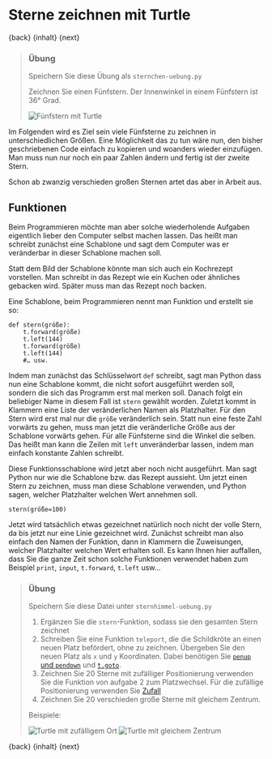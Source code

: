 # Sterne zeichnen mit Turtle

{back} {inhalt} {next}

> ### Übung
>
> Speichern Sie diese Übung als `sternchen-uebung.py`
>
> Zeichnen Sie einen Fünfstern. Der Innenwinkel in einem Fünfstern ist 36° Grad.
>
> ![Fünfstern mit Turtle](img/fuenfstern.png)

Im Folgenden wird es Ziel sein viele Fünfsterne zu zeichnen in unterschiedlichen Größen.
Eine Möglichkeit das zu tun wäre nun, den bisher geschriebenen Code einfach zu kopieren und woanders wieder einzufügen.
Man muss nun nur noch ein paar Zahlen ändern und fertig ist der zweite Stern.

Schon ab zwanzig verschieden großen Sternen artet das aber in Arbeit aus.

## Funktionen

Beim Programmieren möchte man aber solche wiederholende Aufgaben eigentlich lieber den Computer selbst machen lassen.
Das heißt man schreibt zunächst eine Schablone und sagt dem Computer was er veränderbar in dieser Schablone machen soll.

Statt dem Bild der Schablone könnte man sich auch ein Kochrezept vorstellen. Man schreibt in das Rezept wie ein Kuchen oder ähnliches gebacken wird. Später muss man das Rezept noch backen.

Eine Schablone, beim Programmieren nennt man Funktion und erstellt sie so:

```
def stern(größe):
    t.forward(größe)
    t.left(144)
    t.forward(größe)
    t.left(144)
    #… usw.
```

Indem man zunächst das Schlüsselwort `def` schreibt, sagt man Python dass nun eine Schablone kommt, die nicht sofort ausgeführt
werden soll, sondern die sich das Programm erst mal merken soll. Danach folgt ein beliebiger Name in diesem Fall ist `stern` gewählt worden.
Zuletzt kommt in Klammern eine Liste der veränderlichen Namen als Platzhalter. Für den Stern wird erst mal nur die `größe` veränderlich sein.
Statt nun eine feste Zahl vorwärts zu gehen, muss man jetzt die veränderliche Größe aus der Schablone vorwärts gehen.
Für alle Fünfsterne sind die Winkel die selben. Das heißt man kann die Zeilen mit `left` unveränderbar lassen,
indem man einfach konstante Zahlen schreibt.

Diese Funktionsschablone wird jetzt aber noch nicht ausgeführt. Man sagt Python nur wie die Schablone bzw. das Rezept aussieht.
Um jetzt einen Stern zu zeichnen, muss man diese Schablone verwenden, und Python sagen, welcher Platzhalter welchen Wert annehmen soll.

```
stern(größe=100)
```

Jetzt wird tatsächlich etwas gezeichnet natürlich noch nicht der volle Stern, da bis jetzt nur eine Linie gezeichnet wird.
Zunächst schreibt man also einfach den Namen der Funktion,
dann in Klammern die Zuweisungen, welcher Platzhalter welchen Wert erhalten soll. Es kann Ihnen hier auffallen,
dass Sie die ganze Zeit schon solche Funktionen verwendet haben zum Beispiel `print`, `input`, `t.forward`, `t.left` usw…

> ### Übung
>
> Speichern Sie diese Datei unter `sternhimmel-uebung.py`
>
> 1. Ergänzen Sie die `stern`-Funktion, sodass sie den gesamten Stern zeichnet
> 2. Schreiben Sie eine Funktion `teleport`, die die Schildkröte an einen neuen Platz befördert, ohne zu zeichnen. Übergeben Sie den neuen Platz als `x` und `y` Koordinaten.
     Dabei benötigen Sie [`penup` und `pendown`](Turtle.md#das-turtle-bewegen-ohne-zu-zeichnen) und [`t.goto`](Turtlebefehle.md).
> 3. Zeichnen Sie 20 Sterne mit zufälliger Positionierung verwenden Sie die Funktion von aufgabe 2 zum Platzwechsel. Für die zufällige Positionierung verwenden Sie [Zufall](Zufall.md)
> 2. Zeichnen Sie 20 verschieden große Sterne mit gleichem Zentrum.
>
> Beispiele:
>
> ![Turtle mit zufälligem Ort](img/turtlesternerandom.png)
> ![Turtle mit gleichem Zentrum](img/turtlesterne.png)

{back} {inhalt} {next}
